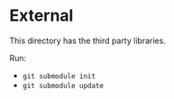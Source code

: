 # External

This directory has the third party libraries.

Run:
- `git submodule init`
- `git submodule update`

